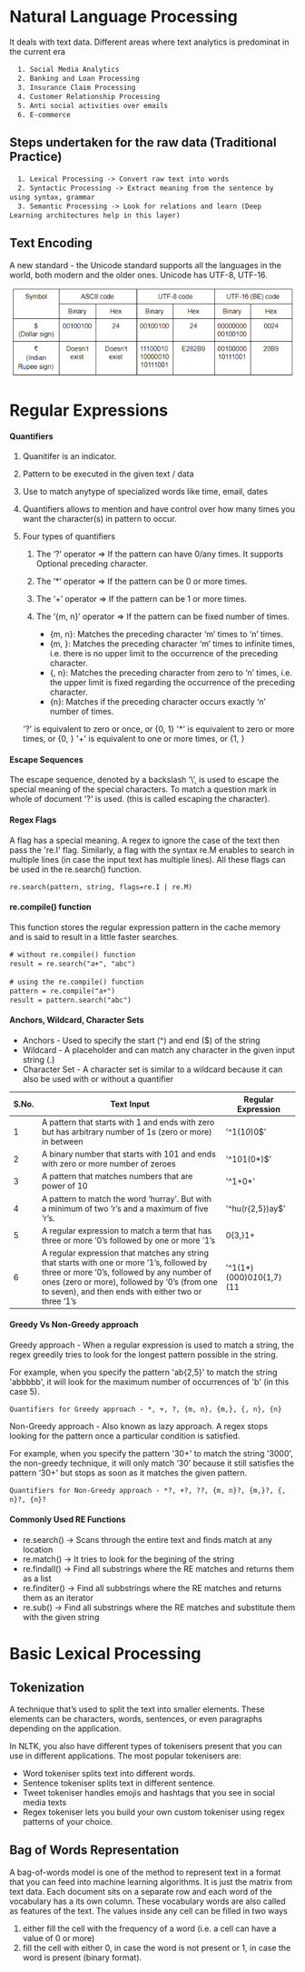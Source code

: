 # Natural Language Processing 

It deals with text data. Different areas where text analytics is predominat in the current era
  
      1. Social Media Analytics
      2. Banking and Loan Processing
      3. Insurance Claim Processing
      4. Customer Relationship Processing
      5. Anti social activities over emails 
      6. E-commerce

  ## Steps undertaken for the raw data (Traditional Practice)

      1. Lexical Processing -> Convert raw text into words
      2. Syntactic Processing -> Extract meaning from the sentence by using syntax, grammar
      3. Semantic Processing -> Look for relations and learn (Deep Learning architectures help in this layer)

  ## Text Encoding
    
 A new standard - the Unicode standard supports all the languages in the world, both modern and the older ones.
Unicode has UTF-8, UTF-16. 

![Encoding](https://github.com/sarathchandrikak/Machine-Learning/blob/main/NLP/encoding.png)

# Regular Expressions 
  
#### Quantifiers

1. Quanitifer is an indicator.
2. Pattern to be executed in the given text / data
3. Use to match anytype of specialized words like time, email, dates
4. Quantifiers allows to mention and have control over how many times you want the character(s) in pattern to occur.
5. Four types of quantifiers
   
   1. The ‘?’ operator  =>  If the pattern can have 0/any times. It supports Optional preceding character. 
   
   2. The ‘*’ operator  =>  If the pattern can be 0 or more times.
       
   3. The ‘+’ operator  =>  If the pattern can be 1 or more times.
       
   4. The ‘{m, n}’ operator  => If the pattern can be fixed number of times.

       - {m, n}: Matches the preceding character ‘m’ times to ‘n’ times.
       - {m, }: Matches the preceding character ‘m’ times to infinite times, i.e. there is no upper limit to the occurrence of the preceding character.
       - {, n}: Matches the preceding character from zero to ‘n’ times, i.e. the upper limit is fixed regarding the occurrence of the preceding character.
       - {n}: Matches if the preceding character occurs exactly ‘n’ number of times.

    '?' is equivalent to zero or once, or {0, 1}
    '*' is equivalent to zero or more times, or {0, }
    '+' is equivalent to one or more times, or {1, }


#### Escape Sequences

The escape sequence, denoted by a backslash ‘\’, is used to escape the special meaning of the special characters. To match a question mark in whole of document '\?' is used. (this is called escaping the character).

#### Regex Flags 

A flag has a special meaning. A regex to ignore the case of the text then pass the 're.I' flag. Similarly, a flag with the syntax re.M enables to search in multiple lines (in case the input text has multiple lines). All these flags can be used in the re.search() function. 

    re.search(pattern, string, flags=re.I | re.M)

#### re.compile() function 

This function stores the regular expression pattern in the cache memory and is said to result in a little faster searches.

    # without re.compile() function
    result = re.search("a+", "abc")

    # using the re.compile() function
    pattern = re.compile("a+")
    result = pattern.search("abc")

#### Anchors, Wildcard, Character Sets

* Anchors  - Used to specify the start (^) and end ($) of the string
* Wildcard - A placeholder and can match any character in the given input string (.)
* Character Set - A character set is similar to a wildcard because it can also be used with or without a quantifier

| S.No. | Text Input | Regular Expression | 
|---|---|---|
| 1 | A pattern that starts with 1 and ends with zero but has arbitrary number of 1s (zero or more) in between |  '^1(1*0*)0$'  | 
| 2 | A binary number that starts with 101 and ends with zero or more number of zeroes | '^101(0*)$' |
| 3 | A pattern that matches numbers that are power of 10 |'^1+0*'|
| 4 | A pattern to match the word ‘hurray’. But with a minimum of two ‘r’s and a maximum of five ‘r’s. | '^hu(r{2,5})ay$' |
| 5 | A regular expression to match a term that has three or more ‘0’s followed by one or more ‘1’s| 0{3,}1+ |
| 6 | A regular expression that matches any string that starts with one or more ‘1’s, followed by three or more ‘0’s, followed by any number of ones (zero or more), followed by ‘0’s (from one to seven), and then ends with either two or three ‘1’s | '^1(1*)(000)0*1*0{1,7}(11|111)$' |


#### Greedy Vs Non-Greedy approach

Greedy approach - When a regular expression is used to match a string, the regex greedily tries to look for the longest pattern possible in the string. 

For example, when you specify the pattern 'ab{2,5}' to match the string 'abbbbb', it will look for the maximum number of occurrences of 'b' (in this case 5).

    Quantifiers for Greedy approach - *, +, ?, {m, n}, {m,}, {, n}, {n}

Non-Greedy approach - Also known as lazy approach. A regex stops looking for the pattern once a particular condition is satisfied. 

For example, when you specify the pattern '30+' to match the string '3000', the non-greedy technique, it will only match ‘30’ because it still satisfies the pattern ‘30+’ but stops as soon as it matches the given pattern.

    Quantifiers for Non-Greedy approach - *?, +?, ??, {m, n}?, {m,}?, {, n}?, {n}?

#### Commonly Used RE Functions 

* re.search() -> Scans through the entire text and finds match at any location
* re.match() -> It tries to look for the begining of the string
* re.findall() -> Find all substrings where the RE matches and returns them as a list
* re.finditer() -> Find all subbstrings where the RE matches and returns them as an iterator
* re.sub() -> Find all substrings where the RE matches and substitute them with the given string


# Basic Lexical Processing

## Tokenization 

A technique that’s used to split the text into smaller elements. These elements can be characters, words, sentences, or even paragraphs depending on the application.

In NLTK, you also have different types of tokenisers present that you can use in different applications. The most popular tokenisers are:

  * Word tokeniser splits text into different words.
  * Sentence tokeniser splits text in different sentence.
  * Tweet tokeniser handles emojis and hashtags that you see in social media texts
  * Regex tokeniser lets you build your own custom tokeniser using regex patterns of your choice.

## Bag of Words Representation

A bag-of-words model is one of the method to represent text in a format that you can feed into machine learning algorithms. It is just the matrix from text data. Each document sits on a separate row and each word of the vocabulary has a its own column. These vocabulary words are also called as features of the text. The values inside any cell can be filled in two ways 

  1. either fill the cell with the frequency of a word (i.e. a cell can have a value of 0 or more) 
  2. fill the cell with either 0, in case the word is not present or 1, in case the word is present (binary format).



